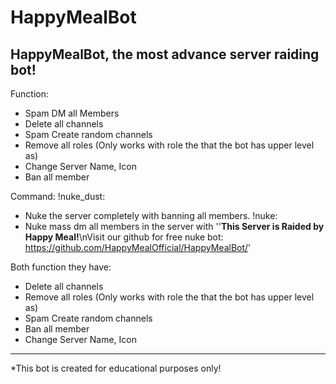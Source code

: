 # HappyMealBot
HappyMealBot, the most advance server raiding bot!
-------------------------------------------------------------
Function:
- Spam DM all Members
- Delete all channels
- Spam Create random channels
- Remove all roles (Only works with role the that the bot has upper level as)
- Change Server Name, Icon
- Ban all member

Command:
!nuke_dust:
- Nuke the server completely with banning all members.
!nuke:
- Nuke mass dm all members in the server with ''**This Server is Raided by Happy Meal!**\nVisit our github for free nuke bot: https://github.com/HappyMealOfficial/HappyMealBot/'

Both function they have:
- Delete all channels
- Remove all roles (Only works with role the that the bot has upper level as)
- Spam Create random channels
- Ban all member
- Change Server Name, Icon
-------------------------------------------------------------
*This bot is created for educational purposes only!
